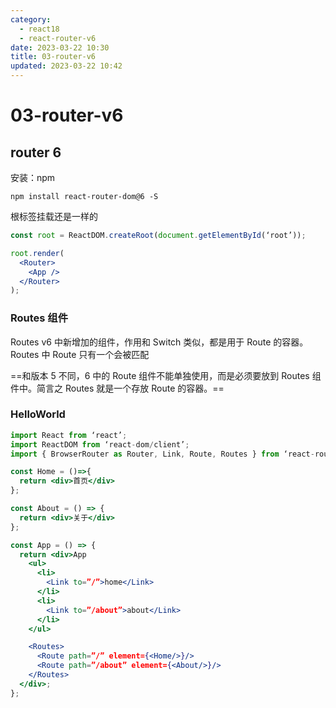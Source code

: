 ```yaml
---
category: 
  - react18
  - react-router-v6
date: 2023-03-22 10:30
title: 03-router-v6
updated: 2023-03-22 10:42
---
```


# 03-router-v6

## router 6

安装：npm

`npm install react-router-dom@6 -S`

根标签挂载还是一样的

```jsx
const root = ReactDOM.createRoot(document.getElementById(‘root’));

root.render(
  <Router>
    <App />
  </Router>
);
```

### Routes 组件

Routes v6 中新增加的组件，作用和 Switch 类似，都是用于 Route 的容器。Routes 中 Route 只有一个会被匹配

==和版本 5 不同，6 中的 Route 组件不能单独使用，而是必须要放到 Routes 组件中。简言之 Routes 就是一个存放 Route 的容器。==

### HelloWorld

```jsx
import React from ‘react’;
import ReactDOM from ‘react-dom/client’;
import { BrowserRouter as Router, Link, Route, Routes } from ‘react-router-dom’;

const Home = ()=>{
  return <div>首页</div>
};

const About = () => {
  return <div>关于</div>
};

const App = () => {
  return <div>App
    <ul>
      <li>
        <Link to=”/”>home</Link>
      </li>
      <li>
        <Link to=”/about”>about</Link>
      </li>
    </ul>

    <Routes>
      <Route path=”/” element={<Home/>}/>
      <Route path=”/about” element={<About/>}/>
    </Routes>
  </div>;
};
```